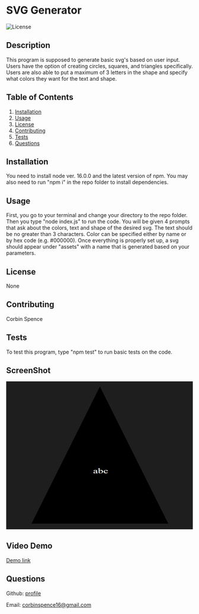 # SVG Generator

![License](https://img.shields.io/badge/license-None-lightgrey)

## Description

This program is supposed to generate basic svg's based on user input. Users have the option of creating circles, squares, and triangles specifically. Users are also able to put a maximum of 3 letters in the shape and specify what colors they want for the text and shape.

## Table of Contents

1. [Installation](#Installation)
2. [Usage](#Usage)
3. [License](#License)
4. [Contributing](#Contributing)
5. [Tests](#Tests)
6. [Questions](#Questions)

## Installation

You need to install node ver. 16.0.0 and the latest version of npm. You may also need to run "npm i" in the repo folder to install dependencies.

## Usage

First, you go to your terminal and change your directory to the repo folder. Then you type "node index.js" to run the code. You will be given 4 prompts that ask about the colors, text and shape of the desired svg. The text should be no greater than 3 characters. Color can be specified either by name or by hex code (e.g. #000000). Once everything is properly set up, a svg should appear under "assets" with a name that is generated based on your parameters.

## License

None

## Contributing

Corbin Spence

## Tests

To test this program, type "npm test" to run basic tests on the code.

## ScreenShot

![black triangle](./svg_snapshot.png)

## Video Demo

[Demo link](https://drive.google.com/file/d/1jAIvZ8BJCXax01dyI1c3gILDerRnE8zL/view)

## Questions

Github: [profile](https://github.com/CorbinSpence)

Email: corbinspence16@gmail.com
